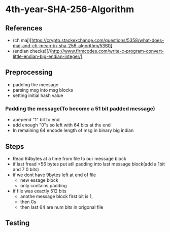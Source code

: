 # 4th-year-SHA-256-Algorithm
## References
- (ch maj)[https://crypto.stackexchange.com/questions/5358/what-does-maj-and-ch-mean-in-sha-256-algorithm/5360]
- (endian checks)[//http://www.firmcodes.com/write-c-program-convert-little-endian-big-endian-integer/]
  
## Preprocessing
- padding the meesage
- parsing msg into msg blocks
- setting initial hash value

### Padding the message(To become a 51 bit padded message)
- apepend "1" bit to end
- add enough "0"s so left with 64 bits at the end
- In remaining 64 encode length of msg in binary big indian

## Steps
- Read 64bytes at a time from file to our message block
- if last fread <56 bytes put atll padding into last message block(add a 1bit and 7 0 bits)
- if we dont have 9bytes left at end of file
  - new essage block
  - only contains padding
-  if file was exactly 512 bits
   -  anothe message block first bit is 1,
   -   then 0s 
   -   then last 64 are num bits in origonal file

## Testing
